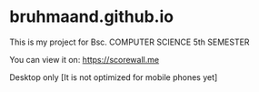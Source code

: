 # bruhmaand.github.io

This is my project for Bsc. COMPUTER SCIENCE 5th SEMESTER

You can view it on:
https://scorewall.me

Desktop only [It is not optimized for mobile phones yet] 
